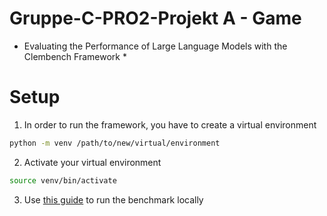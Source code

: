 # Gruppe-C-PRO2-Projekt A - Game
* Evaluating the Performance of Large Language Models with the Clembench Framework *

# Setup
1. In order to run the framework, you have to create a virtual environment
```bash
python -m venv /path/to/new/virtual/environment
```
2. Activate your virtual environment
```bash
source venv/bin/activate
```

3. Use [this guide](https://github.com/clp-research/clembench/blob/main/docs/howto_run_benchmark.md) to run the benchmark locally
